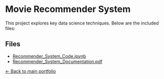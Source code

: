 # Movie Recommender System

This project explores key data science techniques. Below are the included files:

## Files
- [Recommender_System_Code.ipynb](./Recommender_System_Code.ipynb)
- [Recommender_System_Documentation.pdf](./Recommender_System_Documentation.pdf)

[← Back to main portfolio](../index.md)
